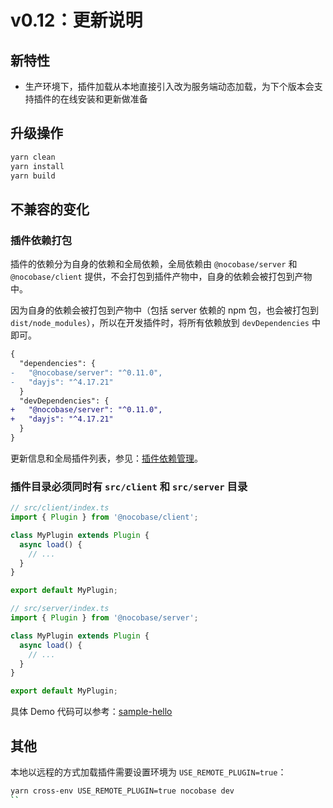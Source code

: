 # v0.12：更新说明

## 新特性

- 生产环境下，插件加载从本地直接引入改为服务端动态加载，为下个版本会支持插件的在线安装和更新做准备

## 升级操作

```bash
yarn clean
yarn install
yarn build
```

## 不兼容的变化

### 插件依赖打包

插件的依赖分为自身的依赖和全局依赖，全局依赖由 `@nocobase/server` 和 `@nocobase/client` 提供，不会打包到插件产物中，自身的依赖会被打包到产物中。

因为自身的依赖会被打包到产物中（包括 server 依赖的 npm 包，也会被打包到 `dist/node_modules`），所以在开发插件时，将所有依赖放到 `devDependencies` 中即可。

```diff
{
  "dependencies": {
-   "@nocobase/server": "^0.11.0",
-   "dayjs": "^4.17.21"
  }
  "devDependencies": {
+   "@nocobase/server": "^0.11.0",
+   "dayjs": "^4.17.21"
  }
}
```

更新信息和全局插件列表，参见：[插件依赖管理](/development/deps)。

### 插件目录必须同时有 `src/client` 和 `src/server` 目录

```js
// src/client/index.ts
import { Plugin } from '@nocobase/client';

class MyPlugin extends Plugin {
  async load() {
    // ...
  }
}

export default MyPlugin;
```

```js
// src/server/index.ts
import { Plugin } from '@nocobase/server';

class MyPlugin extends Plugin {
  async load() {
    // ...
  }
}

export default MyPlugin;
```

具体 Demo 代码可以参考：[sample-hello](https://github.com/nocobase/nocobase/tree/main/packages/samples/hello)

## 其他

本地以远程的方式加载插件需要设置环境为 `USE_REMOTE_PLUGIN=true`：

```bash
yarn cross-env USE_REMOTE_PLUGIN=true nocobase dev
``
